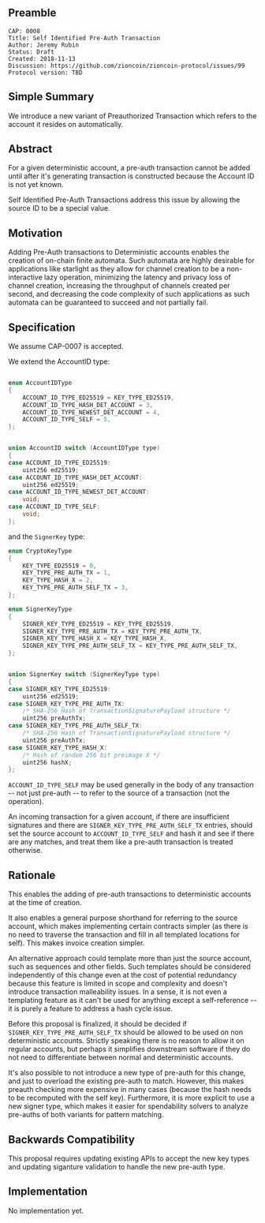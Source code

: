 ## Preamble

```
CAP: 0008
Title: Self Identified Pre-Auth Transaction
Author: Jeremy Rubin
Status: Draft
Created: 2018-11-13
Discussion: https://github.com/zioncoin/zioncoin-protocol/issues/99
Protocol version: TBD
```

## Simple Summary

We introduce a new variant of Preauthorized Transaction which refers to the account it resides on automatically.

## Abstract

For a given deterministic account, a pre-auth transaction cannot be added until
after it's generating transaction is constructed because the Account ID is not
yet known.

Self Identified Pre-Auth Transactions address this issue by allowing the source
ID to be a special value.



## Motivation

Adding Pre-Auth transactions to Deterministic accounts enables the creation of
on-chain finite automata. Such automata are highly desirable for applications
like starlight as they allow for channel creation to be a non-interactive lazy
operation, minimizing the latency and privacy loss of channel creation,
increasing the throughput of channels created per second, and decreasing the
code complexity of such applications as such automata can be guaranteed to
succeed and not partially fail.


## Specification


We assume CAP-0007 is accepted.

We extend the AccountID type:

```c++

enum AccountIDType
{
    ACCOUNT_ID_TYPE_ED25519 = KEY_TYPE_ED25519,
    ACCOUNT_ID_TYPE_HASH_DET_ACCOUNT = 3,
    ACCOUNT_ID_TYPE_NEWEST_DET_ACCOUNT = 4,
    ACCOUNT_ID_TYPE_SELF = 5,
};


union AccountID switch (AccountIDType type)
{
case ACCOUNT_ID_TYPE_ED25519:
    uint256 ed25519;
case ACCOUNT_ID_TYPE_HASH_DET_ACCOUNT:
    uint256 ed25519;
case ACCOUNT_ID_TYPE_NEWEST_DET_ACCOUNT:
    void;
case ACCOUNT_ID_TYPE_SELF:
    void;
};


```

and the `SignerKey` type:

```c++
enum CryptoKeyType
{
    KEY_TYPE_ED25519 = 0,
    KEY_TYPE_PRE_AUTH_TX = 1,
    KEY_TYPE_HASH_X = 2,
    KEY_TYPE_PRE_AUTH_SELF_TX = 3,
};

enum SignerKeyType
{
    SIGNER_KEY_TYPE_ED25519 = KEY_TYPE_ED25519,
    SIGNER_KEY_TYPE_PRE_AUTH_TX = KEY_TYPE_PRE_AUTH_TX,
    SIGNER_KEY_TYPE_HASH_X = KEY_TYPE_HASH_X,
	SIGNER_KEY_TYPE_PRE_AUTH_SELF_TX = KEY_TYPE_PRE_AUTH_SELF_TX,
};


union SignerKey switch (SignerKeyType type)
{
case SIGNER_KEY_TYPE_ED25519:
    uint256 ed25519;
case SIGNER_KEY_TYPE_PRE_AUTH_TX:
    /* SHA-256 Hash of TransactionSignaturePayload structure */
    uint256 preAuthTx;
case SIGNER_KEY_TYPE_PRE_AUTH_SELF_TX:
    /* SHA-256 Hash of TransactionSignaturePayload structure */
    uint256 preAuthTx;
case SIGNER_KEY_TYPE_HASH_X:
    /* Hash of random 256 bit preimage X */
    uint256 hashX;
};

```


`ACCOUNT_ID_TYPE_SELF` may be used generally in the body of any transaction --
not just pre-auth -- to refer to the source of a transaction (not the
operation).

An incoming transaction for a given account, if there are insufficient
signatures and there are `SIGNER_KEY_TYPE_PRE_AUTH_SELF_TX` entries, should set
the source account to `ACCOUNT_ID_TYPE_SELF` and hash it and see if there are
any matches, and treat them like a pre-auth transaction is treated otherwise.


## Rationale

This enables the adding of pre-auth transactions to deterministic accounts at
the time of creation.

It also enables a general purpose shorthand for referring to the source account,
which makes implementing certain contracts simpler (as there is no need to
traverse the transaction and fill in all templated locations for self). This
makes invoice creation simpler.

An alternative approach could template more than just the source account, such
as sequences and other fields. Such templates should be considered independently
of this change even at the cost of potential redundancy because this feature is
limited in scope and complexity and doesn't introduce transaction malleability
issues. In a sense, it is not even a templating feature as it can't be used for
anything except a self-reference -- it is purely a feature to address a hash
cycle issue.

Before this proposal is finalized, it should be decided if
`SIGNER_KEY_TYPE_PRE_AUTH_SELF_TX` should be allowed to be used on non
deterministic accounts. Strictly speaking there is no reason to allow it on
regular accounts, but perhaps it simplifies downstream software if they do not
need to differentiate between normal and deterministic accounts.

It's also possible to not introduce a new type of pre-auth for this change, and
just to overload the existing pre-auth to match. However, this makes preauth checking
more expensive in many cases (because the hash needs to be recomputed with the self key).
Furthermore, it is more explicit to use a new signer type, which makes it easier
for spendability solvers to analyze pre-auths of both variants for pattern matching.

## Backwards Compatibility
This proposal requires updating existing APIs to accept the new key types and
updating siganture validation to handle the new pre-auth type.

## Implementation
No implementation yet.
